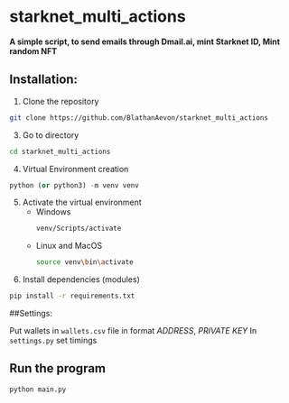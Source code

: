 # starknet_multi_actions

**A simple script, to send emails through Dmail.ai, mint Starknet ID, Mint random NFT**

## Installation:

1. Clone the repository
```bash
git clone https://github.com/BlathanAevon/starknet_multi_actions
```

3. Go to directory
```bash
cd starknet_multi_actions
```
4. Virtual Environment creation
```python
python (or python3) -m venv venv
```
5. Activate the virtual environment
    - Windows
      ```bash
      venv/Scripts/activate
      ```
    - Linux and MacOS
      ```bash
      source venv\bin\activate
      ```
6. Install dependencies (modules)
```bash
pip install -r requirements.txt
```

##Settings:

Put wallets in `wallets.csv` file in format *ADDRESS*, *PRIVATE KEY*
In `settings.py` set timings

## Run the program
```python main.py```
